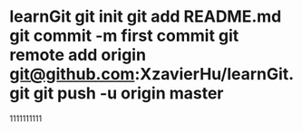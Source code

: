 # learnGit git init git add README.md git commit -m first commit git remote add origin git@github.com:XzavierHu/learnGit.git git push -u origin master
1111111111

